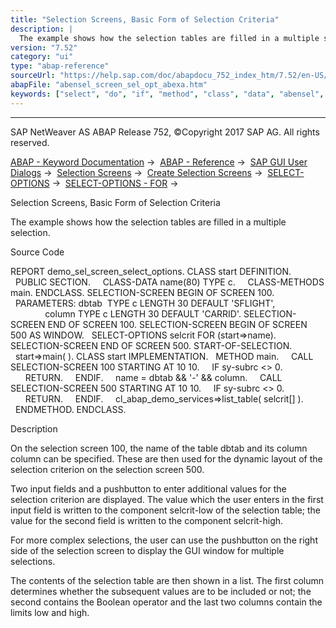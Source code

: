 ```yaml
---
title: "Selection Screens, Basic Form of Selection Criteria"
description: |
  The example shows how the selection tables are filled in a multiple selection. Source Code REPORT demo_sel_screen_select_options. CLASS start DEFINITION. PUBLIC SECTION. CLASS-DATA name(80) TYPE c. CLASS-METHODS main. ENDCLASS. SELECTION-SCREEN BEGIN OF SCREEN 100. PARAMETERS: dbtab  TYPE c LENG
version: "7.52"
category: "ui"
type: "abap-reference"
sourceUrl: "https://help.sap.com/doc/abapdocu_752_index_htm/7.52/en-US/abensel_screen_sel_opt_abexa.htm"
abapFile: "abensel_screen_sel_opt_abexa.htm"
keywords: ["select", "do", "if", "method", "class", "data", "abensel", "screen", "sel", "opt", "abexa"]
---
```


* * *

SAP NetWeaver AS ABAP Release 752, ©Copyright 2017 SAP AG. All rights reserved.

[ABAP - Keyword Documentation](https://help.sap.com/doc/abapdocu_752_index_htm/7.52/en-US/abenabap.htm) →  [ABAP - Reference](https://help.sap.com/doc/abapdocu_752_index_htm/7.52/en-US/abenabap_reference.htm) →  [SAP GUI User Dialogs](https://help.sap.com/doc/abapdocu_752_index_htm/7.52/en-US/abenabap_screens.htm) →  [Selection Screens](https://help.sap.com/doc/abapdocu_752_index_htm/7.52/en-US/abenselection_screen.htm) →  [Create Selection Screens](https://help.sap.com/doc/abapdocu_752_index_htm/7.52/en-US/abenselection_screen_create.htm) →  [SELECT-OPTIONS](https://help.sap.com/doc/abapdocu_752_index_htm/7.52/en-US/abapselect-options.htm) →  [SELECT-OPTIONS - FOR](https://help.sap.com/doc/abapdocu_752_index_htm/7.52/en-US/abapselect-options_for.htm) → 

Selection Screens, Basic Form of Selection Criteria

The example shows how the selection tables are filled in a multiple selection.

Source Code

REPORT demo\_sel\_screen\_select\_options.
CLASS start DEFINITION.
  PUBLIC SECTION.
    CLASS-DATA name(80) TYPE c.
    CLASS-METHODS main.
ENDCLASS.
SELECTION-SCREEN BEGIN OF SCREEN 100.
  PARAMETERS: dbtab  TYPE c LENGTH 30 DEFAULT 'SFLIGHT',
              column TYPE c LENGTH 30 DEFAULT 'CARRID'.
SELECTION-SCREEN END OF SCREEN 100.
SELECTION-SCREEN BEGIN OF SCREEN 500 AS WINDOW.
  SELECT-OPTIONS selcrit FOR (start=>name).
SELECTION-SCREEN END OF SCREEN 500.
START-OF-SELECTION.
  start=>main( ).
CLASS start IMPLEMENTATION.
  METHOD main.
    CALL SELECTION-SCREEN 100 STARTING AT 10 10.
    IF sy-subrc <> 0.
      RETURN.
    ENDIF.
    name = dbtab && '-' && column.
    CALL SELECTION-SCREEN 500 STARTING AT 10 10.
    IF sy-subrc <> 0.
      RETURN.
    ENDIF.
    cl\_abap\_demo\_services=>list\_table( selcrit\[\] ).
  ENDMETHOD.
ENDCLASS.

Description

On the selection screen 100, the name of the table dbtab and its column column can be specified. These are then used for the dynamic layout of the selection criterion on the selection screen 500.

Two input fields and a pushbutton to enter additional values for the selection criterion are displayed. The value which the user enters in the first input field is written to the component selcrit-low of the selection table; the value for the second field is written to the component selcrit-high.

For more complex selections, the user can use the pushbutton on the right side of the selection screen to display the GUI window for multiple selections.

The contents of the selection table are then shown in a list. The first column determines whether the subsequent values are to be included or not; the second contains the Boolean operator and the last two columns contain the limits low and high.